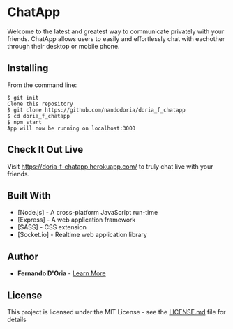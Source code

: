 # ChatApp

Welcome to the latest and greatest way to communicate privately with your friends. ChatApp allows users to easily and effortlessly chat with eachother through their desktop or mobile phone.


## Installing
From the command line:

```
$ git init
Clone this repository
$ git clone https://github.com/nandodoria/doria_f_chatapp
$ cd doria_f_chatapp
$ npm start
App will now be running on localhost:3000

```
## Check It Out Live
Visit https://doria-f-chatapp.herokuapp.com/ to truly chat live with your friends.

## Built With

* [Node.js] - A cross-platform JavaScript run-time 
* [Express] - A web application framework
* [SASS] - CSS extension
* [Socket.io] - Realtime web application library


## Author

* **Fernando D'Oria** - [Learn More](https://nandodoria.ca)


## License

This project is licensed under the MIT License - see the [LICENSE.md](LICENSE.md) file for details
